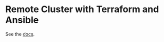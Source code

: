 # Remote Cluster with Terraform and Ansible

See the [docs](https://docs.reapchain-core.com/master/networks/terraform-and-ansible.html).

